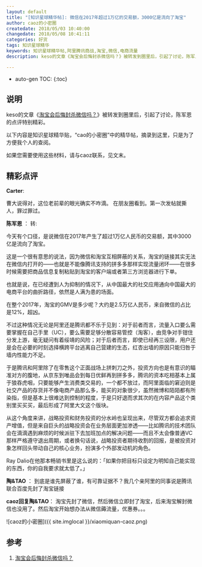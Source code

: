 ```yaml
---
layout: default
title: "[知识星球精华帖]: 微信在2017年超过1万亿的交易额，3000亿是流向了淘宝"
author: caoz的小密圈
createdate: 2018/05/03 10:40:00
changedate: 2018/05/08 10:41:11
categories: 好货
tags: 知识星球精华
keywords: 知识星球精华帖,阿里腾讯商战,淘宝,微信,电商流量
description: keso的文章《淘宝会后悔封杀微信吗？》被转发到圈里后，引起了讨论，陈军恩的点评特别精彩。

---
```


* auto-gen TOC:
{:toc}

## 说明

keso的文章《[淘宝会后悔封杀微信吗？][1]》被转发到圈里后，引起了讨论，陈军恩的点评特别精彩。

以下内容是知识星球精华贴，“cao的小密圈”中的精华帖，摘录到这里，只是为了方便我个人的查阅。

如果您需要使用这些材料，请与caoz联系，见文末。

## 精彩点评

**Carter**:

曹大说得对，这位老前辈的眼光确实不咋滴。
在朋友圈看到。第一次发帖就撕人，罪过罪过。

**陈军恩** ： 转:

今天有个口径，是说微信在2017年产生了超过1万亿人民币的交易额，其中3000亿是流向了淘宝。

这是一个很有意思的说法，因为微信和淘宝互相屏蔽的关系，淘宝的链接其实无法在微信内打开的——也就是不能像腾讯支持的拼多多那样实现流量闭环——在很多时候需要把商品信息复制粘贴到淘宝的客户端或者第三方浏览器进行下单。

也就是说，在已经遭到人为抑制的情况下，从中国最大的社交应用通向中国最大的电商平台的曲折路径，依然是人满为患的场面。

在整个2017年，淘宝的GMV是多少呢？大约是2.5万亿人民币，来自微信的占比是12%，超凶。

不过这种情况无论是阿里还是腾讯都不乐于见到：对于前者而言，流量入口要么需要掌握在自己手里（UC），要么需要足够分散容易管控（淘客），由竞争对手钳住分发上游，毫无疑问有着绥靖的风险；对于后者而言，即使已经再三设限，用户还是会在必要的时刻选择横跨平台逃离自己营建的生态，红杏出墙的原因只能归咎于墙内性能力不足。

于是腾讯和阿里除了在零售这个正面战场上拼刺刀之外，投资方向也是有意识的瞄准对方的腹地，从京东到唯品会到每日优鲜再到拼多多，腾讯的资本吃相基本上属于狼吞虎咽，只要能够产生消费类交易的，一个都不放过，而阿里面临的窘迫则是社交产品的存货并不像电商产品那么多，能买的对象很少，虽然微博和陌陌都有所染指，但是基本上很难达到控制的程度，于是只好退而求其次的在内容产品这个类别里买买买，最后形成了阿里大文这个版块。

从这个角度来讲，战略投资和财务投资的分水岭也呈现出来，尽管双方都会追求资产增值，但是来自巨头的战略投资会在业务层面更加渗透——比如腾讯的技术团队会在滴滴遇到麻烦的时候派驻下去加班加点的解决问题——而且不太会像普通VC那样严格遵守退出周期，或者换句话说，战略投资者期待收割的回报，是被投资对象怎样回头带动自己的核心业务，扮演多个外部发动机的角色。

Ray Dalio在他那本畅销书里是这么说的：「如果你把目标只设定为明知自己能实现的东西，你的自我要求就太低了。」

**陶&TAO** ： 到底是谁先屏蔽了谁，有可靠证据不？我几个亲阿里的同事说是腾讯联合百度先封了淘宝链接

**caoz回复陶&TAO**： 淘宝先封了微信，然后微信立即封了淘宝，后来淘宝解封微信也没用了。然后淘宝开始想办法从微信薅流量，优惠券。。。

![caoz的小密圈]({{ site.imglocal }}/xiaomiquan-caoz.png) 

## 参考

1. [淘宝会后悔封杀微信吗？][1]

[1]: https://mp.weixin.qq.com/s/4bDWU6G4FTY-jgnSDavI8w  "淘宝会后悔封杀微信吗？" 
